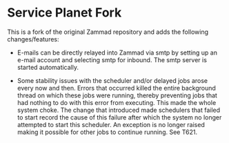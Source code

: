 # Service Planet Fork

This is a fork of the original Zammad repository and adds the following 
changes/features:

- E-mails can be directly relayed into Zammad via smtp by setting up an e-mail 
account and selecting smtp for inbound. The smtp server is started 
automatically.

- Some stability issues with the scheduler and/or delayed jobs arose every now
and then. Errors that occurred killed the entire background thread on which 
these jobs were running, thereby preventing jobs that had nothing to do with 
this error from executing. This made the whole system choke. The change that 
introduced made schedulers that failed to start record the cause of this 
failure after which the system no longer attempted to start this scheduler. An
exception is no longer raised making it possible for other jobs to continue 
running. See T621.
